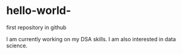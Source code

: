 # hello-world-
first repository in github


I am currently working on my DSA skills.
I am also interested in data science.
